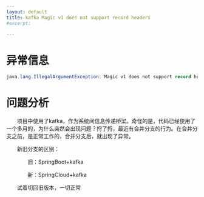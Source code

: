 ```yaml
---
layout: default
title: kafka Magic v1 does not support record headers
#excerpt: 

---
```


#  异常信息

```java
java.lang.IllegalArgumentException: Magic v1 does not support record headers
```

# 问题分析

　　项目中使用了kafka，作为系统间信息传递桥梁。奇怪的是，代码已经使用了一个多月的，为什么突然会出现问题？捋了捋，最近有合并分支的行为。在合并分支之前，是正常工作的，合并分支后，就出现了异常。　　

　　新旧分支的区别：

　　　　旧：SpringBoot+kafka

　　　　新：SpringCloud+kafka

　　试着切回旧版本，一切正常